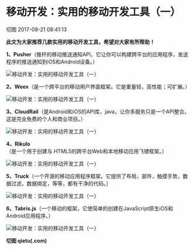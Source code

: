 # 移动开发：实用的移动开发工具（一）

切图 2017-08-21 08:41:13

**此文为大家推荐几款实用的移动开发工具，希望对大家有所帮助！**

**1、Pusher**（推杆的移动推送通知API。它让你可以构建跨平台的应用程序，发送程序的推送通知到iOS和Android设备。）

![移动开发：实用的移动开发工具（一）](http://p3.pstatp.com/large/32210000a4d3cbbf3827)

**2、Weex**（是一个跨平台的移动用户界面框架。它是重量轻，高性能；可扩展。）

![移动开发：实用的移动开发工具（一）](http://p1.pstatp.com/large/321f00045f6e363ddc97)

**3、CloudRail**（是Android和iOS的API库，java，让你多服务只是一个API整合。这是完全免费的个人和商业项目。）

![移动开发：实用的移动开发工具（一）](http://p1.pstatp.com/large/321f00045fc82cf3f83b)

**4、Rikulo**（是一个用于创建与 HTML5的跨平台Web和本地移动应用飞镖框架。）

![移动开发：实用的移动开发工具（一）](http://p9.pstatp.com/large/321f0004602fdf9b8977)

**5、Truck**（一个开源的移动应用程序框架。它提供了布局，部件，触摸手势，数据过滤，数据绑定，等等，都有干净的代码。）

![移动开发：实用的移动开发工具（一）](http://p3.pstatp.com/large/321f0004606dfb350a96)

**6、Tabris.js**（一个移动的框架，它使简单的创建在JavaScript原生iOS和Android应用程序。）

![移动开发：实用的移动开发工具（一）](http://p3.pstatp.com/large/321f0004609d2e990b20)

**切图 qietu(.com)**